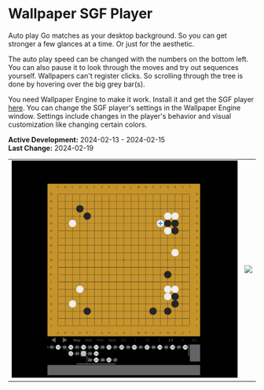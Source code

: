 # Wallpaper SGF Player
Auto play Go matches as your desktop background. So you can get stronger a few glances at a time. Or just for the aesthetic.

The auto play speed can be changed with the numbers on the bottom left. You can also pause it to look through the moves and try out sequences yourself. Wallpapers can't register clicks. So scrolling through the tree is done by hovering over the big grey bar(s).

You need Wallpaper Engine to make it work. Install it and get the SGF player [here](https://steamcommunity.com/sharedfiles/filedetails/?id=3160167480). You can change the SGF player's settings in the Wallpaper Engine window. Settings include changes in the player's behavior and visual customization like changing certain colors. 

**Active Development:** 2024-02-13 - 2024-02-15<br>
**Last Change:** 2024-02-19<br>

| | |
| :---: | :---: |
| ![](/Screenshots/1-Variations.png) | ![](/Screenshots/.png) |
 